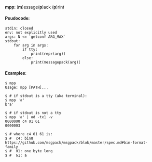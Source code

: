 **mpp**: (**m**)essage(**p**)ack (**p**)rint

#### Psudocode:
```
stdin: closed
env: not explicitly used
args: N <= `getconf ARG_MAX`
stdout:
    for arg in args:
        if tty:
            print(repr(arg))
        else:
            print(messagepack(arg))
```
#### Examples:
```
$ mpp
Usage: mpp [PATH]...

$ # if stdout is a tty (aka terminal):
$ mpp 'a'
b'a'

$ # if stdout is not a tty
$ mpp 'a' | od -tx1 -v
0000000 c4 01 61
0000003

$ # where c4 01 61 is:
$ #  c4: bin8 https://github.com/msgpack/msgpack/blob/master/spec.md#bin-format-family
$ #  01: one byte long
$ #  61: a
```
